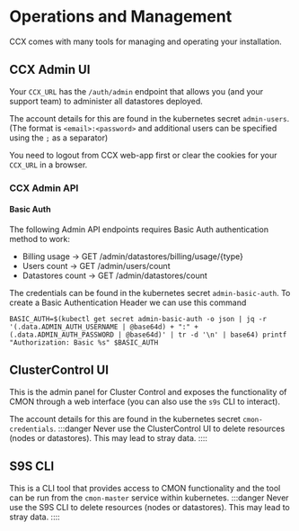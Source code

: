 # Operations and Management

CCX comes with many tools for managing and operating your installation.

## CCX Admin UI

Your `CCX_URL` has the `/auth/admin` endpoint that allows you (and your support team) to administer all datastores deployed.

The account details for this are found in the kubernetes secret `admin-users`. (The format is `<email>:<password>` and additional users can be specified using the `;` as a separator)

You need to logout from CCX web-app first or clear the cookies for your `CCX_URL` in a browser.

### CCX Admin API

#### Basic Auth
The following Admin API endpoints requires Basic Auth authentication method to work:
- Billing usage → GET /admin/datastores/billing/usage/\{type\}
- Users count → GET /admin/users/count
- Datastores count → GET /admin/datastores/count

The credentials can be found in the kubernetes secret `admin-basic-auth`.
To create a Basic Authentication Header we can use this command

```shell
BASIC_AUTH=$(kubectl get secret admin-basic-auth -o json | jq -r '(.data.ADMIN_AUTH_USERNAME | @base64d) + ":" + (.data.ADMIN_AUTH_PASSWORD | @base64d)' | tr -d '\n' | base64) printf "Authorization: Basic %s" $BASIC_AUTH
```

## ClusterControl UI

This is the admin panel for Cluster Control and exposes the functionality of CMON through a web interface (you can also use the `s9s` CLI to interact).

The account details for this are found in the kubernetes secret `cmon-credentials`.
:::danger
Never use the ClusterControl UI to delete resources (nodes or datastores). This may lead to stray data.
::::

## S9S CLI

This is a CLI tool that provides access to CMON functionality and the tool can be run from the `cmon-master` service within kubernetes.
:::danger
Never use the S9S CLI to delete resources (nodes or datastores). This may lead to stray data.
::::

